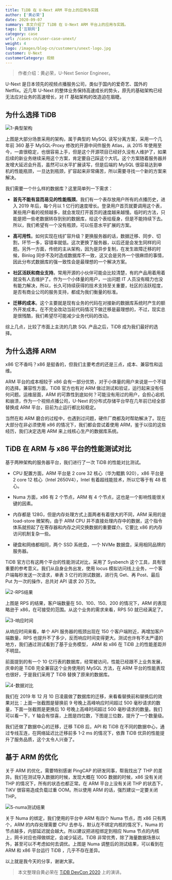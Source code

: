 ```yaml
---
title: TiDB 在 U-Next ARM 平台上的应用与实践
author: ['黄必荣']
date: 2020-09-07
summary: 本文介绍了 TiDB 在 U-Next ARM 平台上的应用与实践。
tags: ['互联网']
category: case
url: /cases-cn/user-case-unext/
weight: 4
logo: /images/blog-cn/customers/unext-logo.jpg
customer: U-Next
customerCategory: 视频
---
```


>作者介绍：黄必荣，U-Next Senior Engineer。

U-Next 是日本领先的视频点播服务公司，类似于国内的爱奇艺、国外的 Netflix。近几年 U-Next 的整体业务保持高速成长的势头，原先的基础架构已经无法应对业务的高速增长，对 IT 基础架构的改造迫在眉睫。

## 为什么选择 TiDB

![1-典型架构](media/user-case-unext/1-典型架构.png)

上图是大部分场景采用的架构，属于典型的 MySQL 读写分离方案，采用一个几年前 360 基于 MySQL-Proxy 修改的开源中间件服务 Atlas，从 2015 年使用至今，一直很稳定，也很容易上手，但是这个开源项目已经好久没有人维护了，如果后续的新业务继续采用这个方案，肯定要自己踩这个大坑。这个方案随着服务器并发增大延迟会升高，虽然可以水平扩展读写，但是后端的 MySQL 很容易达到单机的性能瓶颈，一旦达到瓶颈，扩容起来非常痛苦，所以需要寻找一个新的方案来解决。

我们需要一个什么样的数据库？这里简单列一下需求：

- **首先不能有显而易见的性能瓶颈**。我们有一个表存放用户所有的点播历史，进入 2019 年后，每个月以 1 亿行的速度增长。登录用户首页就要调用这个表，某些用户看的视频越多，就会发现打开首页的速度越来越慢。临时的方法，只能是把一些老数据转存到别的数据库，给这个表给瘦身，但是不能持续下去。所以，我们希望有一个没有瓶颈，可以任意水平扩展的方案。

- **高可用性**。如何实现在线扩容升级？更换服务器的话，数据迁移、同步、切割，环节一多，容错率就低。这次更换了服务器，以后还是会发生同样的问题。另外一方面，传统的主从架构，因为是异步复制，在发生故障迁移的时候，Binlog 同步不及时造成数据库不一致，这又会是另外一个很麻烦的事情，因此分布式数据库的强一致性会是最理想的一个解决方案。

- **社区活跃和商业支持**。常用开源的小伙伴可能会比较清楚，有的产品用着用着就没有人去维护了。作为一个小体量的用户，一出问题 IT 人员没有精力也没有能力解决，所以，长久可持续获得的技术支持至关重要，社区的活跃程度，是否有商业公司的服务支持，都成为我们衡量的标准。

- **迁移的成本**。这个主要就是现有业务的代码在对接新的数据库系统时产生的额外开发成本。在不完全改动当前代码情况下做迁移是最理想的，不过，现实总是很残酷，我们希望尽可能减少业务代码的改动。

综上几点，比较了市面上主流的几款 SQL 产品之后，TiDB 成为我们最好的选择。

## 为什么选择 ARM

x86 它不香吗？x86 是挺香的，但我们主要考虑的还是三点，成本、兼容性和运维。

ARM 平台的成本相较于 x86 会有一部分优势，对于小体量的用户来说是一个不错的选择。兼容性方面，TiDB 官方也有对 ARM 做过测试和验证，运行起来没有任何问题。运维层面，ARM 的可靠性到底如何？可能没有用过的用户，会担心宕机和崩溃，作为一个视频点播公司，U-Next 的分布式存储平台早在几年前已经全部替换成 ARM 平台，目前为止运行都比较稳定。

当然在和 ARM 磨合的过程中，也遇到过问题，硬件厂商都及时帮助解决了。现在大部分在非必须使用 x86 的情况下，我们都会尝试着使用 ARM，鉴于以往的这些经历，我们决定选用 ARM 来上线核心生产的数据库系统。

## TiDB 在 ARM 与 x86 平台的性能测试对比

基于两种架构的服务器平台，我们进行了一次 TiDB 的性能对比测试。

- CPU 配置方面，ARM 平台是 2 core 32 核心（华为鲲鹏 920），x86 平台是 2 core 12 核心（Intel 2650V4），Intel 有着超线能技术，所以它等于有  48 核心。

- Numa 方面，x86 有 2 个节点，ARM 有 4 个节点，这也是一个影响性能很关键的因素。
 
- 内存都是 128G，但是内存处理方式上面两者有着很大的不同，ARM 采用的是 load-store 微架构，由于 ARM CPU 并不直接处理内存中的数据，这个指令体系就担起了在寄存器和内存之间交换数据的重要媒介。它要比 x86 的内存访问机制复杂一些。

- 硬盘和网络都相同，两个 SSD 系统盘，一个 NVMe 数据盘，采用相同品牌的服务器。

TiDB 官方已有这两个平台的性能测试对比，采用了 Sysbench 这个工具，具有很重要的参考意义。我们从自身业务出发，使用 locus 模拟访问线上业务，一个客户端每秒发送一次请求，单表 3 亿行的测试数据，进行先 Get、再 Post、最后 Put 为一次的操作，总共对 API 请求 20 万次。

![2-RPS结果](media/user-case-unext/2-RPS结果.png)

上图是 RPS 的结果，客户端数量在 50、100、150、200 的情况下，ARM 的表现略逊于 x86，在可接受的范围。从这个业务的需求来看，RPS 50 就已经满足了。

![3-响应时间](media/user-case-unext/3-响应时间.png)

从响应时间来看，单个 API 服务器的瓶颈出现在 150 个客户端附近，再增加客户端数量，RPS 也提升不了多少，反而响应时间变得更大。测试也许有不太严谨的地方，我们通过测试看到了基于业务模型， ARM 和 x86 在 TiDB 上的性能差距并不明显。

前面提到的有一个 10 亿行表的数据库，经常被访问，性能已经跟不上业务发展，庆幸的是 TiDB 完全兼容这个业务使用的 MySQL 方法，在 ARM 平台的性能表现也很好，于是我们采用了 TiDB 替换了原来的数据库。

![4-数据对比](media/user-case-unext/4-数据对比.png)

我们在 2019 年 12 月 10 日凌晨做了数据库的迁移，来看看替换前和替换后的效果对比：上面一张截图是替换前 9 号晚上高峰响应时间超过 500 毫秒请求的数量，下面一张截图是更换后 10 号晚上高峰时间超过 500 毫秒请求的数量。我们可以看一下，Y 轴会有惊喜，上图是四位数，下图是三位数，提升了一个数量级。

我们还做了数据中心的迁移，迁移 TiDB 后，API 和 TiDB 在不同的数据中心，通过专线互连，在网络延迟比迁移前多 1-2 ms 的情况下，依靠 TiDB 优异的性能提升了服务品质，这个太令人兴奋了。

## 基于 ARM 的优化

关于 ARM 的优化，需要特别感谢 PingCAP 的研发同事，帮我找出了 THP 的差异。我们在测试导入数据的时候，发现大概在 100G 数据的时候，x86 没有关闭 THP 的情况下，所有的状态也都正常。在 ARM 平台上没有关闭 THP 的状态下，TiKV 很容易造成负载过重 OOM。所以使用 ARM 的话，强烈建议一定要关闭 THP。

![5-numa测试结果](media/user-case-unext/5-numa测试结果.png)

关于 Numa 的绑定，我们使用的平台中 ARM 有四个 Numa 节点，而 x86 只有两个，ARM 的内存处理需要 CPU 去参与，默认在不绑定内核的情况下，Numa 的节点越多，内部延迟就会越大。所以建议把进程绑定到相应 Numa 节点的内核上，网卡对应也得做绑定，会减少延迟。TiDB 非常优秀，除了海量数据场景以外，甚至可以不考虑如何去调优。上图是 Numa 调整后的测试结果，可以看到在 ARM 和 x86 平台运行 TiDB ，几乎不存在差异。

以上就是我今天的分享，谢谢大家。

>本文整理自黄必荣在 [TiDB DevCon 2020](https://pingcap.com/community-cn/devcon2020/) 上的演讲。
